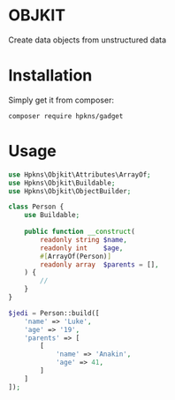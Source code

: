 OBJKIT
===

Create data objects from unstructured data

# Installation

Simply get it from composer:

```shell
composer require hpkns/gadget
```

# Usage

```php
use Hpkns\Objkit\Attributes\ArrayOf;
use Hpkns\Objkit\Buildable;
use Hpkns\Objkit\ObjectBuilder;

class Person {
    use Buildable;
    
    public function __construct(
        readonly string $name,
        readonly int    $age,
        #[ArrayOf(Person)]
        readonly array  $parents = [],
    ) {
        //
    }
}

$jedi = Person::build([
    'name' => 'Luke',
    'age' => '19',
    'parents' => [
        [
            'name' => 'Anakin', 
            'age' => 41,
        ]
    ]
]);
```

